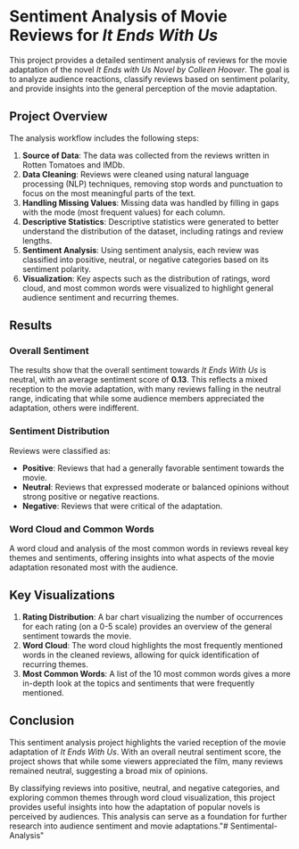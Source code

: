 # Sentiment Analysis of Movie Reviews for *It Ends With Us*

This project provides a detailed sentiment analysis of reviews for the movie adaptation of the novel *It Ends with Us Novel by Colleen Hoover*. The goal is to analyze audience reactions, classify reviews based on sentiment polarity, and provide insights into the general perception of the movie adaptation.

## Project Overview

The analysis workflow includes the following steps:
1. **Source of Data**: The data was collected from the reviews written in Rotten Tomatoes and IMDb.
2. **Data Cleaning**: Reviews were cleaned using natural language processing (NLP) techniques, removing stop words and punctuation to focus on the most meaningful parts of the text.
3. **Handling Missing Values**: Missing data was handled by filling in gaps with the mode (most frequent values) for each column.
4. **Descriptive Statistics**: Descriptive statistics were generated to better understand the distribution of the dataset, including ratings and review lengths.
5. **Sentiment Analysis**: Using sentiment analysis, each review was classified into positive, neutral, or negative categories based on its sentiment polarity.
6. **Visualization**: Key aspects such as the distribution of ratings, word cloud, and most common words were visualized to highlight general audience sentiment and recurring themes.

## Results

### Overall Sentiment

The results show that the overall sentiment towards *It Ends With Us* is neutral, with an average sentiment score of **0.13**. This reflects a mixed reception to the movie adaptation, with many reviews falling in the neutral range, indicating that while some audience members appreciated the adaptation, others were indifferent.

### Sentiment Distribution

Reviews were classified as:

- **Positive**: Reviews that had a generally favorable sentiment towards the movie.
- **Neutral**: Reviews that expressed moderate or balanced opinions without strong positive or negative reactions.
- **Negative**: Reviews that were critical of the adaptation.

### Word Cloud and Common Words

A word cloud and analysis of the most common words in reviews reveal key themes and sentiments, offering insights into what aspects of the movie adaptation resonated most with the audience.

## Key Visualizations

1. **Rating Distribution**: A bar chart visualizing the number of occurrences for each rating (on a 0-5 scale) provides an overview of the general sentiment towards the movie.
2. **Word Cloud**: The word cloud highlights the most frequently mentioned words in the cleaned reviews, allowing for quick identification of recurring themes.
3. **Most Common Words**: A list of the 10 most common words gives a more in-depth look at the topics and sentiments that were frequently mentioned.

## Conclusion

This sentiment analysis project highlights the varied reception of the movie adaptation of *It Ends With Us*. With an overall neutral sentiment score, the project shows that while some viewers appreciated the film, many reviews remained neutral, suggesting a broad mix of opinions.

By classifying reviews into positive, neutral, and negative categories, and exploring common themes through word cloud visualization, this project provides useful insights into how the adaptation of popular novels is perceived by audiences. This analysis can serve as a foundation for further research into audience sentiment and movie adaptations."# Sentimental-Analysis" 


